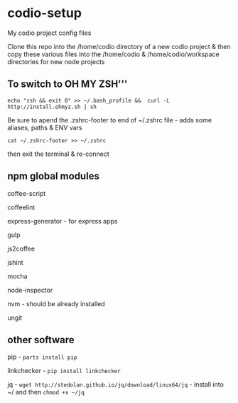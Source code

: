 codio-setup
===========

My codio project config files

Clone this repo into the /home/codio directory of a new codio project & then copy these various files into the /home/codio & /home/codio/workspace directories for new node projects


To switch to OH MY ZSH'''
-------------------------

`echo "zsh && exit 0" >> ~/.bash_profile &&  curl -L http://install.ohmyz.sh | sh` 

Be sure to apend the .zshrc-footer to end of ~/.zshrc file - adds some aliases, paths & ENV vars

`cat ~/.zshrc-footer >> ~/.zshrc`

then exit the terminal & re-connect


npm global modules
------------------
coffee-script

coffeelint

express-generator - for express apps

gulp

js2coffee

jshint

mocha

node-inspector

nvm - should be already installed

ungit


other software
--------------
pip - `parts install pip`

linkchecker - `pip install linkchecker`

jq - `wget http://stedolan.github.io/jq/download/linux64/jq` - install into ~/ and then `chmod +x ~/jq`



                            
